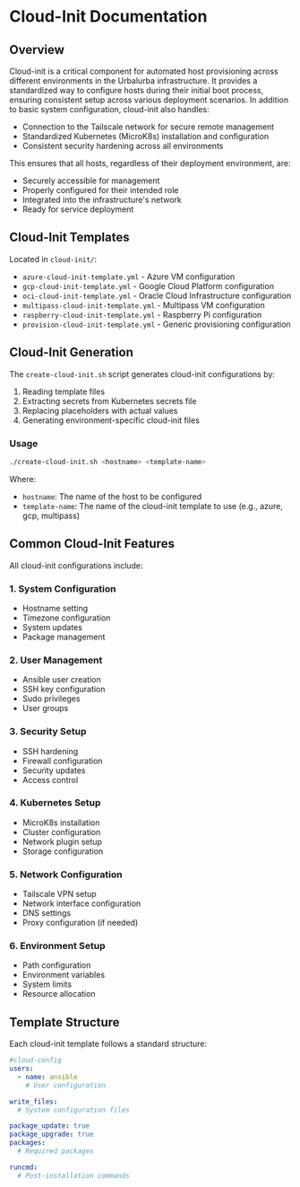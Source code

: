 # Cloud-Init Documentation

## Overview

Cloud-init is a critical component for automated host provisioning across different environments in the Urbalurba infrastructure. It provides a standardized way to configure hosts during their initial boot process, ensuring consistent setup across various deployment scenarios. In addition to basic system configuration, cloud-init also handles:

- Connection to the Tailscale network for secure remote management
- Standardized Kubernetes (MicroK8s) installation and configuration
- Consistent security hardening across all environments

This ensures that all hosts, regardless of their deployment environment, are:
- Securely accessible for management
- Properly configured for their intended role
- Integrated into the infrastructure's network
- Ready for service deployment

## Cloud-Init Templates

Located in `cloud-init/`:
- `azure-cloud-init-template.yml` - Azure VM configuration
- `gcp-cloud-init-template.yml` - Google Cloud Platform configuration
- `oci-cloud-init-template.yml` - Oracle Cloud Infrastructure configuration
- `multipass-cloud-init-template.yml` - Multipass VM configuration
- `raspberry-cloud-init-template.yml` - Raspberry Pi configuration
- `provision-cloud-init-template.yml` - Generic provisioning configuration

## Cloud-Init Generation

The `create-cloud-init.sh` script generates cloud-init configurations by:
1. Reading template files
2. Extracting secrets from Kubernetes secrets file
3. Replacing placeholders with actual values
4. Generating environment-specific cloud-init files

### Usage
```bash
./create-cloud-init.sh <hostname> <template-name>
```

Where:
- `hostname`: The name of the host to be configured
- `template-name`: The name of the cloud-init template to use (e.g., azure, gcp, multipass)

## Common Cloud-Init Features

All cloud-init configurations include:

### 1. System Configuration
- Hostname setting
- Timezone configuration
- System updates
- Package management

### 2. User Management
- Ansible user creation
- SSH key configuration
- Sudo privileges
- User groups

### 3. Security Setup
- SSH hardening
- Firewall configuration
- Security updates
- Access control

### 4. Kubernetes Setup
- MicroK8s installation
- Cluster configuration
- Network plugin setup
- Storage configuration

### 5. Network Configuration
- Tailscale VPN setup
- Network interface configuration
- DNS settings
- Proxy configuration (if needed)

### 6. Environment Setup
- Path configuration
- Environment variables
- System limits
- Resource allocation

## Template Structure

Each cloud-init template follows a standard structure:

```yaml
#cloud-config
users:
  - name: ansible
    # User configuration

write_files:
  # System configuration files

package_update: true
package_upgrade: true
packages:
  # Required packages

runcmd:
  # Post-installation commands
```
